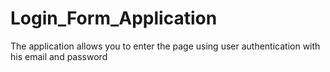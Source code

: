 # Login_Form_Application
The application allows you to enter the page using user authentication with his email and password
